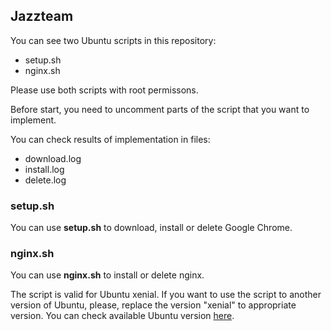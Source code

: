 ## Jazzteam

You can see two Ubuntu scripts in this repository:
- setup.sh
- nginx.sh

Please use both scripts with root permissons.

Before start, you need to uncomment parts of the script that you want to implement.

You can check results of implementation in files:
- download.log
- install.log
- delete.log

### setup.sh

You can use **setup.sh** to download, install or delete Google Chrome.

### nginx.sh

You can use **nginx.sh** to install or delete nginx.

The script is valid for Ubuntu xenial. If you want to use the script to another version of Ubuntu, please, replace the version "xenial" to appropriate version.
You can check available Ubuntu version [here](https://nginx.org/ru/linux_packages.html).
